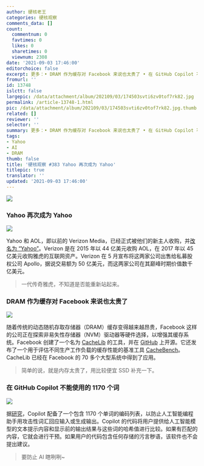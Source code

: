 ```yaml
---
author: 硬核老王
categories: 硬核观察
comments_data: []
count:
  commentnum: 0
  favtimes: 0
  likes: 0
  sharetimes: 0
  viewnum: 2308
date: '2021-09-03 17:46:00'
editorchoice: false
excerpt: 更多：• DRAM 作为缓存对 Facebook 来说也太贵了 • 在 GitHub Copilot 不能使用的 1170 个词
fromurl: ''
id: 13748
islctt: false
largepic: /data/attachment/album/202109/03/174503svti6zv0tof7rk82.jpg
permalink: /article-13748-1.html
pic: /data/attachment/album/202109/03/174503svti6zv0tof7rk82.jpg.thumb.jpg
related: []
reviewer: ''
selector: ''
summary: 更多：• DRAM 作为缓存对 Facebook 来说也太贵了 • 在 GitHub Copilot 不能使用的 1170 个词
tags:
- Yahoo
- AI
- DRAM
thumb: false
title: '硬核观察 #383 Yahoo 再次成为 Yahoo'
titlepic: true
translator: ''
updated: '2021-09-03 17:46:00'
---
```


![](/data/attachment/album/202109/03/174503svti6zv0tof7rk82.jpg)


### Yahoo 再次成为 Yahoo


![](/data/attachment/album/202109/03/174513jvvyvxvt7ttv7vvm.jpg)


Yahoo 和 AOL，即以前的 Verizon Media，已经正式被他们的新主人收购，并[改名为 “Yahoo”](https://www.theverge.com/2021/9/2/22653652/yahoo-aol-acquired-apollo-global-management-private-equity)。Verizon 是在 2015 年以 44 亿美元收购 AOL，在 2017 年以 45 亿美元收购雅虎的互联网资产。Verizon 在 5 月宣布将这两家公司出售给私募股权公司 Apollo，据说交易额为 50 亿美元，而这两家公司在其巅峰时期价值数千亿美元。



> 
> 一代传奇雅虎，不知道是否能重新站起来。
> 
> 
> 


### DRAM 作为缓存对 Facebook 来说也太贵了


![](/data/attachment/album/202109/03/174543tpjzzhhci8zc4hzj.jpg)


随着传统的动态随机存取存储器（DRAM）缓存变得越来越昂贵，Facebook 这样的公司正在探索非易失性存储器（NVM）驱动器等硬件选择，以增强其缓存系统。Facebook 创建了一个名为 [CacheLib](https://engineering.fb.com/2021/09/02/open-source/cachelib/) 的工具，并在 [GitHub](https://github.com/facebook/CacheLib) 上开源。它还发布了一个用于评估不同生产工作负载的缓存性能的基准工具 [CacheBench](https://github.com/facebookincubator/CacheLib/blob/main/BENCHMARKS.md)。CacheLib 已经在 Facebook 的 70 多个大型系统中得到了应用。



> 
> 简单的说，就是内存太贵了，用比较便宜 SSD 补充一下。
> 
> 
> 


### 在 GitHub Copilot 不能使用的 1170 个词


![](/data/attachment/album/202109/03/174554rg08iib308d86mtg.jpg)


据[研究](https://www.theregister.com/2021/09/02/github_copilot_banned_words_cracked/)，Copilot 配备了一个包含 1170 个单词的编码列表，以防止人工智能编程助手用攻击性词汇回应输入或生成输出。Copilot 的代码将用户提供给人工智能模型的文本提示内容和显示前的输出结果与这些词的哈希值进行比较。如果有匹配的内容，它就会进行干预。如果用户的代码包含任何存储的污言秽语，该软件也不会提出建议。



> 
> 要防止 AI 瞎咧咧~
> 
> 
>